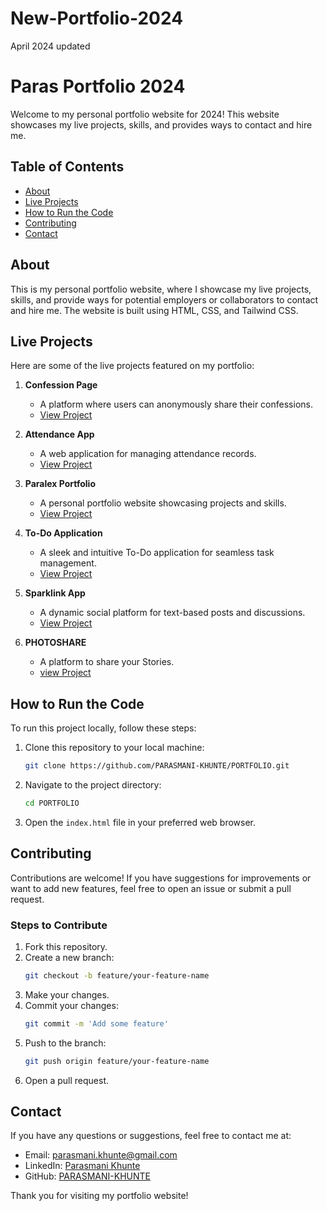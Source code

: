 # New-Portfolio-2024
April 2024 updated

# Paras Portfolio 2024

Welcome to my personal portfolio website for 2024! This website showcases my live projects, skills, and provides ways to contact and hire me.

## Table of Contents

- [About](#about)
- [Live Projects](#live-projects)
- [How to Run the Code](#how-to-run-the-code)
- [Contributing](#contributing)
- [Contact](#contact)

## About

This is my personal portfolio website, where I showcase my live projects, skills, and provide ways for potential employers or collaborators to contact and hire me. The website is built using HTML, CSS, and Tailwind CSS.

## Live Projects

Here are some of the live projects featured on my portfolio:

1. **Confession Page**
   - A platform where users can anonymously share their confessions.
   - [View Project](https://confessionpage.onrender.com)
   
2. **Attendance App**
   - A web application for managing attendance records.
   - [View Project](https://attendance-app-8m86.onrender.com)
   
3. **Paralex Portfolio**
   - A personal portfolio website showcasing projects and skills.
   - [View Project](https://parasmani-khunte-portfolio.onrender.com)
   
4. **To-Do Application**
   - A sleek and intuitive To-Do application for seamless task management.
   - [View Project](https://to-do-app-new.onrender.com)
   
5. **Sparklink App**
   - A dynamic social platform for text-based posts and discussions.
   - [View Project](https://social-media-application-82ss.onrender.com)

6. **PHOTOSHARE**
   - A platform to share your Stories.
   - [view Project](https://photoshare-g7sf.onrender.com)

## How to Run the Code

To run this project locally, follow these steps:

1. Clone this repository to your local machine:
    ```bash
    git clone https://github.com/PARASMANI-KHUNTE/PORTFOLIO.git
    ```
2. Navigate to the project directory:
    ```bash
    cd PORTFOLIO
    ```
3. Open the `index.html` file in your preferred web browser.

## Contributing

Contributions are welcome! If you have suggestions for improvements or want to add new features, feel free to open an issue or submit a pull request.

### Steps to Contribute

1. Fork this repository.
2. Create a new branch:
    ```bash
    git checkout -b feature/your-feature-name
    ```
3. Make your changes.
4. Commit your changes:
    ```bash
    git commit -m 'Add some feature'
    ```
5. Push to the branch:
    ```bash
    git push origin feature/your-feature-name
    ```
6. Open a pull request.

## Contact

If you have any questions or suggestions, feel free to contact me at:

- Email: [parasmani.khunte@gmail.com](mailto:parasmani.khunte@gmail.com)
- LinkedIn: [Parasmani Khunte](https://www.linkedin.com/in/parasmani-khunte-330488228)
- GitHub: [PARASMANI-KHUNTE](https://github.com/PARASMANI-KHUNTE)

Thank you for visiting my portfolio website!
